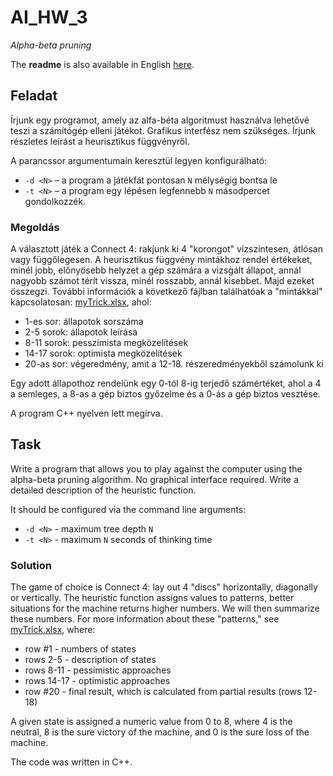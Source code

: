 # AI_HW_3

_Alpha-beta pruning_

The __readme__ is also available in English [here](#task).

## Feladat
Írjunk egy programot, amely az alfa-béta algoritmust használva lehetővé teszi a számítógép elleni játékot. Grafikus interfész nem szükséges. Írjunk részletes leírást a heurisztikus függvényről.

A parancssor argumentumain keresztül legyen konfigurálható:
  * `-d <N>` – a program a játékfát pontosan `N` mélységig bontsa le
  * `-t <N>` – a program egy lépésen legfennebb `N` másodpercet gondolkozzék.

### Megoldás
A választott játék a Connect 4: rakjunk ki 4 "korongot" vízszintesen, átlósan vagy függőlegesen.
A heurisztikus függvény mintákhoz rendel értékeket, minél jobb, előnyösebb helyzet a gép számára a vizsgált állapot, annál nagyobb számot térít vissza, minél rosszabb, annál kisebbet. Majd ezeket összegzi. További információk a következő fájlban találhatóak a "mintákkal" kapcsolatosan: [myTrick.xlsx](https://github.com/naghim/AI_HW_3/blob/master/myTrick.xlsx), ahol:
 * 1-es sor: állapotok sorszáma
 * 2-5 sorok: állapotok leírása
 * 8-11 sorok: pesszimista megközelítések
 * 14-17 sorok: optimista megközelítések
 * 20-as sor: végeredmény, amit a 12-18. részeredményekből számolunk ki

Egy adott állapothoz rendelünk egy 0-tól 8-ig terjedő számértéket, ahol a 4 a semleges, a 8-as a gép biztos győzelme és a 0-ás a gép biztos vesztése.

A program C++ nyelven lett megírva.
  
## Task  
Write a program that allows you to play against the computer using the alpha-beta pruning algorithm. No graphical interface required. Write a detailed description of the heuristic function.

It should be configured via the command line arguments:
  * `-d <N>` - maximum tree depth `N` 
  * `-t <N>` - maximum `N` seconds of thinking time

### Solution
The game of choice is Connect 4: lay out 4 "discs" horizontally, diagonally or vertically. The heuristic function assigns values to patterns, better situations for the machine returns higher numbers. We will then summarize these numbers. For more information about these "patterns," see [myTrick.xlsx](https://github.com/naghim/AI_HW_3/blob/master/myTrick.xlsx), where:

 * row #1 - numbers of states
 * rows 2-5 - description of states
 * rows 8-11 - pessimistic approaches
 * rows 14-17 - optimistic approaches
 * row #20 - final result, which is calculated from partial results (rows 12-18)

A given state is assigned a numeric value from 0 to 8, where 4 is the neutral, 8 is the sure victory of the machine, and 0 is the sure loss of the machine.

The code was written in C++.
